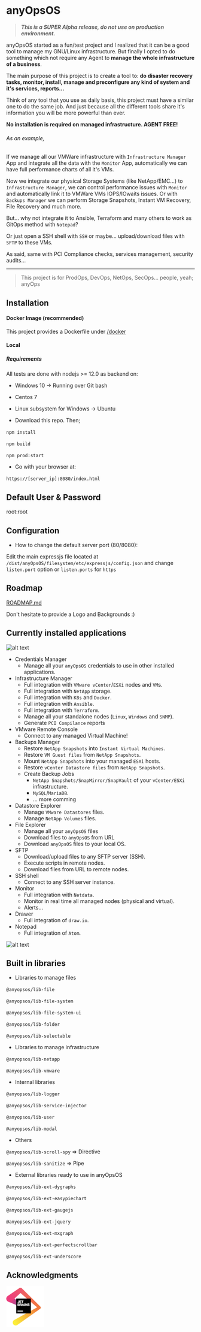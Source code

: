 # anyOpsOS

> **_This is a SUPER Alpha release, do not use on production environment._**

anyOpsOS started as a fun/test project and I realized that it can be a good tool to manage my GNU/Linux infrastructure. But finally I opted to do something which not require any Agent to **manage the whole infrastructure of a business**.

The main purpose of this project is to create a tool to: **do disaster recovery tasks, monitor, install, manage and preconfigure any kind of system and it's services, reports...**

Think of any tool that you use as daily basis, this project must have a similar one to do the same job. And just because all the different tools share it's information you will be more powerful than ever.

**No installation is required on managed infrastructure. AGENT FREE!**

###### As an example,
If we manage all our VMWare infrastructure with `Infrastructure Manager` App and integrate all the data with the `Monitor` App, automatically we can have full performance charts of all it's VMs.

Now we integrate our physical Storage Systems (like NetApp/EMC...) to `Infrastructure Manager`, we can control performance issues with `Monitor` and automatically link it to VMWare VMs IOPS/IOwaits issues. Or with `Backups Manager` we can perform Storage Snapshots, Instant VM Recovery, File Recovery and much more.

But... why not integrate it to Ansible, Terraform and many others to work as GitOps method with `Notepad`?

Or just open a SSH shell with `SSH` or maybe... upload/download files with `SFTP` to these VMs.

As said, same with PCI Compliance checks, services management, security audits...

---

> This project is for ProdOps, DevOps, NetOps, SecOps... people, yeah; anyOps

## Installation

#### Docker Image (recommended)

This project provides a Dockerfile under [/docker](docker/)

#### Local

##### Requirements
All tests are done with nodejs >= 12.0 as backend on:
- Windows 10 -> Running over Git bash
- Centos 7
- Linux subsystem for Windows -> Ubuntu


- Download this repo. Then;

`npm install`

`npm build`

`npm prod:start`

- Go with your browser at:

`https://[server_ip]:8080/index.html`

## Default User & Password
root:root

## Configuration

- How to change the default server port (80/8080):

Edit the main expressjs file located at `/dist/anyOpsOS/filesystem/etc/expressjs/config.json` and change `listen.port` option or `listen.ports` for `https`

## Roadmap

[ROADMAP.md](ROADMAP.md)

Don't hesitate to provide a Logo and Backgrounds :)

## Currently installed applications

![alt text](https://isartnavarro.io/img/SysOS/smanager_app.png "Infrastructure Manager app")

- Credentials Manager
    - Manage all your `anyOpsOS` credentials to use in other installed applications.
- Infrastructure Manager
    - Full integration with `VMware vCenter`/`ESXi` nodes and `VM`s.
    - Full integration with `NetApp` storage.
    - Full integration with `K8s` and `Docker`.
    - Full integration with `Ansible`.
    - Full integration with `Terraform`.
    - Manage all your standalone nodes (`Linux`, `Windows` and `SNMP`).
    - Generate `PCI Compilance` reports
- VMware Remote Console
    - Connect to any managed Virtual Machine!
- Backups Manager
    - Restore `NetApp Snapshots` into `Instant Virtual Machines`.
    - Restore `VM Guest files` from `NetApp Snapshots`.
    - Mount `NetApp Snapshots` into your managed `ESXi` hosts.
    - Restore `vCenter Datastore files` from `NetApp Snapshots`.
    - Create Backup Jobs
        - `NetApp Snapshots/SnapMirror/SnapVault` of your `vCenter/ESXi` infrastructure.
        - `MySQL`/`MariaDB`.
        - ... more comming
- Datastore Explorer
    - Manage `VMware Datastores` files.
    - Manage `NetApp Volumes` files.
- File Explorer
    - Manage all your `anyOpsOS` files
    - Download files to `anyOpsOS` from URL
    - Download `anyOpsOS` files to your local OS.
- SFTP
    - Download/upload files to any SFTP server (SSH).
    - Execute scripts in remote nodes.
    - Download files from URL to remote nodes.
- SSH shell
    - Connect to any SSH server instance.
- Monitor
    - Full integration with `Netdata`.
    - Monitor in real time all managed nodes (physical and virtual).
    - Alerts...
- Drawer
    - Full integration of `draw.io`.
- Notepad
    - Full integration of `Atom`.

![alt text](https://isartnavarro.io/img/SysOS/sftp_app.png "SFTP app")

## Built in libraries

- Libraries to manage files

`@anyopsos/lib-file`

`@anyopsos/lib-file-system`

`@anyopsos/lib-file-system-ui`

`@anyopsos/lib-folder`

`@anyopsos/lib-selectable`

- Libraries to manage infrastructure

`@anyopsos/lib-netapp`

`@anyopsos/lib-vmware`

- Internal libraries

`@anyopsos/lib-logger`

`@anyopsos/lib-service-injector`

`@anyopsos/lib-user`

`@anyopsos/lib-modal`

- Others

`@anyopsos/lib-scroll-spy` => Directive

`@anyopsos/lib-sanitize` => Pipe


- External libraries ready to use in anyOpsOS

`@anyopsos/lib-ext-dygraphs`

`@anyopsos/lib-ext-easypiechart`

`@anyopsos/lib-ext-gaugejs`

`@anyopsos/lib-ext-jquery`

`@anyopsos/lib-ext-mxgraph`

`@anyopsos/lib-ext-perfectscrollbar`

`@anyopsos/lib-ext-underscore`


## Acknowledgments

[<img src="docs/assets/jetbrains.png" width="100">](https://www.jetbrains.com/?from=anyOpsOS)
